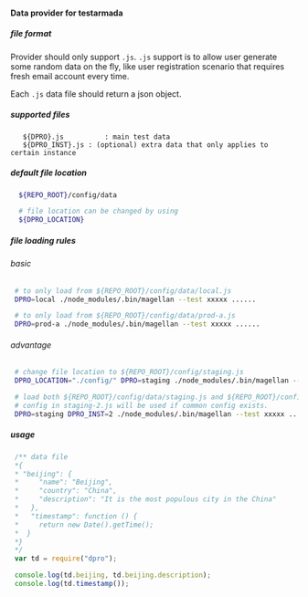 #### Data provider for testarmada
##### file format 
Provider should only support `.js`. `.js` support is to allow user generate some random data on the fly, like user registration scenario that requires fresh email account every time.

Each `.js` data file should return a json object.
##### supported files
```
   ${DPRO}.js          : main test data
   ${DPRO_INST}.js : (optional) extra data that only applies to certain instance
```
##### default file location
```bash
  ${REPO_ROOT}/config/data

  # file location can be changed by using
  ${DPRO_LOCATION}
```
##### file loading rules
###### basic
```bash
 # to only load from ${REPO_ROOT}/config/data/local.js
 DPRO=local ./node_modules/.bin/magellan --test xxxxx ......

 # to only load from ${REPO_ROOT}/config/data/prod-a.js
 DPRO=prod-a ./node_modules/.bin/magellan --test xxxxx ......
``` 
###### advantage
```bash
 # change file location to ${REPO_ROOT}/config/staging.js
 DPRO_LOCATION="./config/" DPRO=staging ./node_modules/.bin/magellan --test xxxxx ......

 # load both ${REPO_ROOT}/config/data/staging.js and ${REPO_ROOT}/config/data/staging-2.js
 # config in staging-2.js will be used if common config exists.
 DPRO=staging DPRO_INST=2 ./node_modules/.bin/magellan --test xxxxx ......
```

##### usage
```javascript
 /** data file
 *{
 * "beijing": {
 *     "name": "Beijing",
 *     "country": "China",
 *     "description": "It is the most populous city in the China"
 *   },
 *   "timestamp": function () {
 *     return new Date().getTime();
 *  }
 *}
 */
 var td = require("dpro");

 console.log(td.beijing, td.beijing.description);
 console.log(td.timestamp());
```